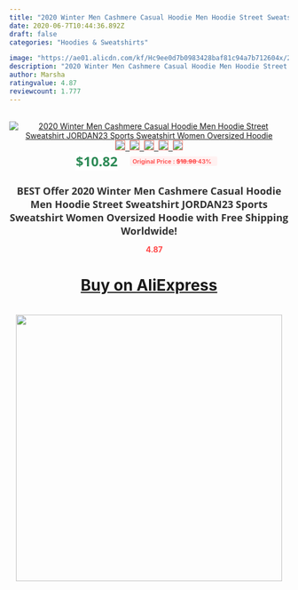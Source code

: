 ```yaml
---
title: "2020 Winter Men Cashmere Casual Hoodie Men Hoodie Street Sweatshirt JORDAN23 Sports Sweatshirt Women Oversized Hoodie"
date: 2020-06-7T10:44:36.892Z
draft: false
categories: "Hoodies & Sweatshirts"

image: "https://ae01.alicdn.com/kf/Hc9ee0d7b0983428baf81c94a7b712604x/2020-Winter-Men-Cashmere-Casual-Hoodie-Men-Hoodie-Street-Sweatshirt-JORDAN23-Sports-Sweatshirt-Women-Oversized-Hoodie.jpg"
description: "2020 Winter Men Cashmere Casual Hoodie Men Hoodie Street Sweatshirt JORDAN23 Sports Sweatshirt Women Oversized Hoodie"
author: Marsha
ratingvalue: 4.87
reviewcount: 1.777
---
```

<br>
<div style="text-align: center;">
<a href="https://s.click.aliexpress.com/e/_9RT69R" target="_blank" rel="nofollow noopener noreferrer"><img alt="2020 Winter Men Cashmere Casual Hoodie Men Hoodie Street Sweatshirt JORDAN23 Sports Sweatshirt Women Oversized Hoodie" class="magnifier-image" src="https://ae01.alicdn.com/kf/Hc9ee0d7b0983428baf81c94a7b712604x/2020-Winter-Men-Cashmere-Casual-Hoodie-Men-Hoodie-Street-Sweatshirt-JORDAN23-Sports-Sweatshirt-Women-Oversized-Hoodie.jpg_640x640.jpg">
<br>
<img style="border:1px solid salmon" src="https://ae01.alicdn.com/kf/Hc9ee0d7b0983428baf81c94a7b712604x/2020-Winter-Men-Cashmere-Casual-Hoodie-Men-Hoodie-Street-Sweatshirt-JORDAN23-Sports-Sweatshirt-Women-Oversized-Hoodie.jpg_120x120.jpg">&nbsp;&nbsp;<img style="border:1px solid salmon" src="https://ae01.alicdn.com/kf/H26fbdca7a98949a1bad9ed7622374effM/2020-Winter-Men-Cashmere-Casual-Hoodie-Men-Hoodie-Street-Sweatshirt-JORDAN23-Sports-Sweatshirt-Women-Oversized-Hoodie.jpg_120x120.jpg">&nbsp;&nbsp;<img style="border:1px solid salmon" src="https://ae01.alicdn.com/kf/H2e1ec2b8156042e793297b7e1d77de08M/2020-Winter-Men-Cashmere-Casual-Hoodie-Men-Hoodie-Street-Sweatshirt-JORDAN23-Sports-Sweatshirt-Women-Oversized-Hoodie.jpg_120x120.jpg">&nbsp;&nbsp;<img style="border:1px solid salmon" src="https://ae01.alicdn.com/kf/Ha5cb2dfd5a7c46c6ad0613ee51fcf82cO/2020-Winter-Men-Cashmere-Casual-Hoodie-Men-Hoodie-Street-Sweatshirt-JORDAN23-Sports-Sweatshirt-Women-Oversized-Hoodie.jpg_120x120.jpg">&nbsp;&nbsp;<img style="border:1px solid salmon" src="https://ae01.alicdn.com/kf/H8c89cdf898c14695a0e0a88678836583L/2020-Winter-Men-Cashmere-Casual-Hoodie-Men-Hoodie-Street-Sweatshirt-JORDAN23-Sports-Sweatshirt-Women-Oversized-Hoodie.jpg_120x120.jpg"></a></div><br0>
<div style="text-align: center;"><span style="background-color: white; border: 0px; box-sizing: border-box; color: seagreen; display: inline-block; font-family: &quot;open sans&quot; , &quot;arial&quot; , &quot;helvetica&quot; , sans-serif , &quot;heiti&quot;; font-size: 24px; font-stretch: inherit; font-weight: 700; line-height: inherit; margin: 0px 10px 0px 0px; padding: 0px; vertical-align: middle;">$10.82 </span>
<span style="background: rgb(255 , 241 , 241); border-radius: 3px; border: 0px; box-sizing: border-box; color: #ff4747; display: inline-block; font-family: inherit; font-size: 12px; font-stretch: inherit; font-style: inherit; font-variant: inherit; font-weight: 600; line-height: inherit; margin: 0px; padding: 2px 5px; transform: scale(0.9); vertical-align: middle;">Original Price : <b style="text-decoration: line-through;">$18.98 </b> 43%&nbsp;&nbsp;</span></div>
<h1 style="color: #333333; display: inline-block; font-family: &quot;open sans&quot; , &quot;arial&quot; , &quot;helvetica&quot; , sans-serif , &quot;heiti&quot;; font-size: 18px; font-stretch: inherit; font-weight: 700; text-align: center;">BEST Offer 2020 Winter Men Cashmere Casual Hoodie Men Hoodie Street Sweatshirt JORDAN23 Sports Sweatshirt Women Oversized Hoodie with Free Shipping Worldwide!</h1>
<div style="color: #ff4747; text-align: center;">
<img src="https://4.bp.blogspot.com/-M0ZcTcb-5uY/XleCXlxnR4I/AAAAAAAAAEc/OrjgMkXV1oMQFaCRZj5HQwOCBcu3w1FegCPcBGAYYCw/s1600/star.png" style="height: 15px;">&nbsp;<b>4.87</b></div>
<div class="button_cont" align="center"><a class="buynow_a" href="https://s.click.aliexpress.com/e/_9RT69R" target="_blank" rel="nofollow noopener noreferrer"><H1>Buy on AliExpress</H1></a></div><br>
<div class="separator" style="clear: both; text-align: center;">
<img src="https://lh3.googleusercontent.com/-pTy5HemUv9M/XlePHvY0dAI/AAAAAAAAAE4/0nX5iRUoIWY8eMW9Dpxeirr157OZliDIgCLcBGAsYHQ/s1600/badge.gif" width="480">
</div>
